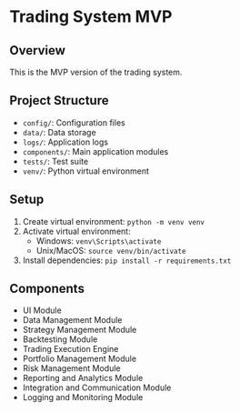 # Trading System MVP

## Overview
This is the MVP version of the trading system.

## Project Structure
- `config/`: Configuration files
- `data/`: Data storage
- `logs/`: Application logs
- `components/`: Main application modules
- `tests/`: Test suite
- `venv/`: Python virtual environment

## Setup
1. Create virtual environment: `python -m venv venv`
2. Activate virtual environment:
   - Windows: `venv\Scripts\activate`
   - Unix/MacOS: `source venv/bin/activate`
3. Install dependencies: `pip install -r requirements.txt`

## Components
- UI Module
- Data Management Module
- Strategy Management Module
- Backtesting Module
- Trading Execution Engine
- Portfolio Management Module
- Risk Management Module
- Reporting and Analytics Module
- Integration and Communication Module
- Logging and Monitoring Module

